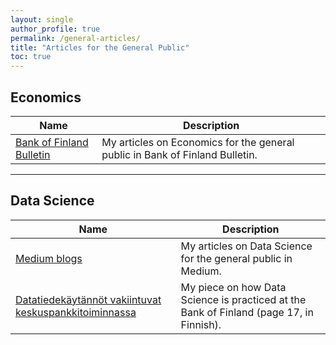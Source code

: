 ```yaml
---
layout: single
author_profile: true
permalink: /general-articles/
title: "Articles for the General Public"
toc: true
---
```


## Economics

| Name                                        | Description                                           |
| ------------------------------------------- | ----------------------------------------------------- |
| [Bank of Finland Bulletin][bof_bulletin] | My articles on Economics for the general public in Bank of Finland Bulletin.

[bof_bulletin]: https://www.bofbulletin.fi/en/author/ville-voutilainen/

---

## Data Science

| Name                                        | Description                                           |
| ------------------------------------------- | ----------------------------------------------------- |
| [Medium blogs][medium] | My articles on Data Science for the general public in Medium.
| [Datatiedekäytännöt vakiintuvat keskuspankkitoiminnassa][bof_ttp2021_ds] | My piece on how Data Science is practiced at the Bank of Finland (page 17, in Finnish).

[medium]: https://medium.com/@ville.v.voutilainen
[bof_ttp2021_ds]: https://publications.bof.fi/bitstream/handle/10024/42486/SP_tietotilinpaatos_FI.pdf
